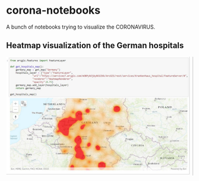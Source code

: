 # corona-notebooks
A bunch of notebooks trying to visualize the CORONAVIRUS.

## Heatmap visualization of the German hospitals
![Hospitals Heatmap](/docs/images/EToxoetX0AEFL9Y.jpg)
